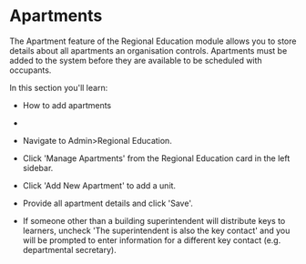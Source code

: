 # Apartments
The Apartment feature of the Regional Education module allows you to store details about all apartments an organisation controls.  Apartments must be added to the system before they are available to be scheduled with occupants.

In this section you'll learn:
* How to add apartments
* 


* Navigate to Admin>Regional Education.
* Click 'Manage Apartments' from the Regional Education card in the left sidebar.
* Click 'Add New Apartment' to add a unit.
* Provide all apartment details and click 'Save'.

* If someone other than a building superintendent will distribute keys to learners, uncheck 'The superintendent is also the key contact' and you will be prompted to enter information for a different key contact (e.g. departmental secretary).
